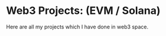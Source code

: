# Web3 Projects: (EVM / Solana)

Here are all my projects which I have done in web3 space.

<!-- <h3><u><strong><i>DAOcom</i></strong></u> &nbsp;(EVM)</h3>
<hr />

Elevate your DAO with our platform's bounties, jobs, and grants, cross-chain payments, and build your proof of work. Empower your contributors and unlock your DAO's potential today!

- Original Link: <a href="https://github.com/karanpargal/DAOcom" target="_blank">DAOCom<a/>


<!-- <h3><u><strong><i>DogeCapital Raffles</i></strong></u> &nbsp;(Solana)</h3>
<hr />

Elevate your DAO with our platform's bounties, jobs, and grants, cross-chain payments, and build your proof of work. Empower your contributors and unlock your DAO's potential today!

- Original Link: <a href="https://github.com/karanpargal/DAOcom" target="_blank">DAOCom<a/>
- Video Link: <a href="https://youtu.be/4Ppv-Ozw4U0" target="_blank">Video<a/>
